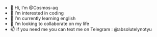 - 👋 Hi, I’m @Cosmos-aq
- 👀 I’m interested in coding
- 🌱 I’m currently learning english
- 💞️ I’m looking to collaborate on my life
- 📫 if you need me you can text me on Telegram : @absolutelynotyu
<!---
